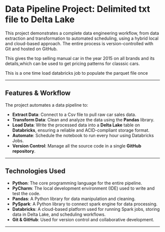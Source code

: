 # Data Pipeline Project: Delimited txt file to Delta Lake

This project demonstrates a complete data engineering workflow, from data extraction and transformation to automated scheduling, using a hybrid local and cloud-based approach. The entire process is version-controlled with Git and hosted on GitHub.

This gives the top selling manual car in the year 2015 on all brands and its details,which can be used to get pricing patterns for classsic cars.

This is a one time load databricks job to populate the parquet file once

***

## **Features & Workflow**

The project automates a data pipeline to:

* **Extract Data**: Connect to a Csv file to pull raw car sales data.
* **Transform Data**: Clean and analyze the data using the **Pandas** library.
* **Load Data**: Write the processed data into a **Delta Lake** table on **Databricks**, ensuring a reliable and ACID-compliant storage format.
* **Automate**: Schedule the notebook to run every hour using Databricks Jobs.
* **Version Control**: Manage all the source code in a single **GitHub repository**.

***

## **Technologies Used**

* **Python**: The core programming language for the entire pipeline.
* **PyCharm**: The local development environment (IDE) used to write and test the code.
* **Pandas**: A Python library for data manipulation and cleaning.
* **PySpark**: A Python library to connect spark engine for data processing.
* **Databricks**: A cloud-based platform used for running Spark jobs, storing data in Delta Lake, and scheduling workflows.
* **Git & GitHub**: Used for version control and collaborative development.

***
